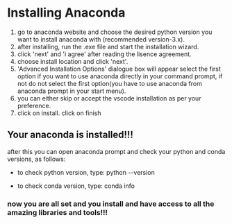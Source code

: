# Installing Anaconda
1. go to anaconda website and choose the desired python version you want to install anaconda with (recommended version-3.x).
2. after installing, run the .exe file and start the installation wizard.
3. click 'next' and 'i agree' after reading the lisence agreement.
4. choose install location and click 'next'.
5. 'Advanced Installation Options' dialogue box will appear select the first option if you want to use anaconda directly in your command prompt, if not do not select the first option(you have to use anaconda from anaconda prompt in your start menu).
6. you can either skip or accept the vscode installation as per your preference.
7. click on install. click on finish

## Your anaconda is installed!!!

after this you can open anaconda prompt and check your python and conda versions, as follows:

- to check python version, type:
    python --version

- to check conda version, type:
    conda info

### now you are all set and you install and have access to all the amazing libraries and tools!!!
